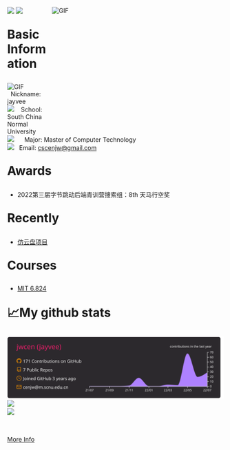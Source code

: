 ![](https://visitor-badge.glitch.me/badge?page_id=jwcen.jwcen) ![](https://komarev.com/ghpvc/?username=jwcen&&style=flat-square)
<img align="right" alt="GIF" src="https://github.com/abhisheknaiidu/abhisheknaiidu/blob/master/code.gif?raw=true" width="400" height="290" />


<p style="font-size:28px"><strong>Basic Information</strong></p>

<img alt="GIF" src="https://github.com/SP-XD/SP-XD/blob/main/images/Developer.gif" width="25" /> &nbsp;&nbsp;Nickname: jayvee  
<img src="https://github.com/SP-XD/SP-XD/blob/main/images/hyperkitty.gif?raw=true" width="20" />&nbsp;&nbsp;&nbsp;&nbsp;School: South China Normal University  
<img src="https://github.com/SP-XD/SP-XD/blob/main/images/lightning.gif?raw=true" width="12" />&nbsp;&nbsp;&nbsp;&nbsp;&nbsp;&nbsp;Major: Master of Computer Technology  
<img src="https://github.com/SP-XD/SP-XD/blob/main/images/message.gif?raw=true" width="25" />&nbsp;&nbsp;&nbsp;Email: cscenjw@gmail.com
<br />


<p style="font-size:28px"><strong>Awards</strong></p>

- 2022第三届字节跳动后端青训营搜索组：8th 天马行空奖


<p style="font-size:28px"><strong>Recently</strong></p>

- [仿云盘项目](https://github.com/jwcen/FileStorageDisk)


<p style="font-size:28px"><strong>Courses</strong></p>

- [MIT 6.824](https://github.com/mooleetzi#mit-6824)
  
<p style="font-size:28px"><strong>📈My github stats</strong></p>


[![](https://raw.githubusercontent.com/jwcen/jwcen/master/profile-summary-card-output/monokai/0-profile-details.svg)](https://github.com/jwcen/)
[![](https://github-readme-stats.vercel.app/api?username=jwcen&show_icons=true&count_private=true&hide_border=true&theme=dark)](https://github.com/jwcen/)
<br/>
[![](https://github-readme-stats.vercel.app/api/top-langs/?username=jwcen&hide_border=true&layout=compact&theme=dark)](https://github.com/jwcen/)
<!-- [![](https://raw.githubusercontent.com/jwcen/jwcen/master/profile-summary-card-output/dracula/2-most-commit-language.svg)](https://github.com/jwcen/)
[![](https://raw.githubusercontent.com/jwcen/jwcen/master/profile-summary-card-output/dracula/3-stats.svg)](https://github.com/jwcen/)  -->





<br/>

[More Info](https://github.com/jwcen/)
